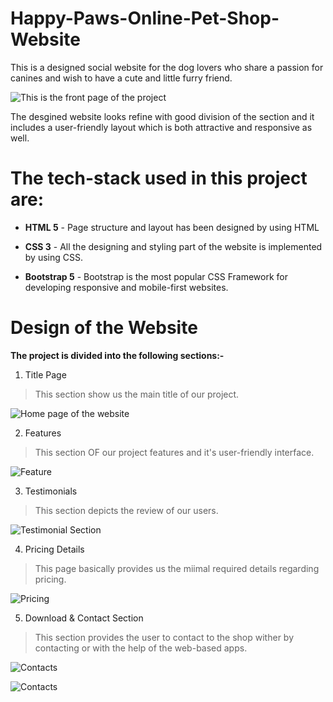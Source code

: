 # Happy-Paws-Online-Pet-Shop-Website

This is a designed social website for the dog lovers who share a passion for canines and wish to have a cute and little furry friend.

![This is the front page of the project](https://github.com/Mansi021/Happy-Paws-Online-Pet-Shop-Website/blob/main/New%20folder/Title.png)

The desgined website looks refine with good division of the section and it includes a user-friendly layout which is both attractive and responsive as well. 

# The tech-stack used in this project are:
- **HTML 5** - Page structure and layout has been designed by using HTML

- **CSS 3** - All the designing and styling part of the website is implemented by using CSS.

- **Bootstrap 5** - Bootstrap is the most popular CSS Framework for developing responsive and mobile-first websites.

# Design of the Website
**The project is divided into the following sections:-**
1. Title Page 
  > This section show us the main title of our project.

![Home page of the website](https://github.com/Mansi021/Happy-Paws-Online-Pet-Shop-Website/blob/main/New%20folder/Title.png)


2. Features 
  > This section OF our project features and it's user-friendly interface.

![Feature](https://github.com/Mansi021/Happy-Paws-Online-Pet-Shop-Website/blob/main/New%20folder/Features.png)


3. Testimonials 
  > This section depicts the review of our users.

![Testimonial Section](https://github.com/Mansi021/Happy-Paws-Online-Pet-Shop-Website/blob/main/New%20folder/Testimonials.png)


4. Pricing Details 
  > This page basically provides us the miimal required details regarding pricing.

![Pricing](https://github.com/Mansi021/Happy-Paws-Online-Pet-Shop-Website/blob/main/New%20folder/Pricing.png)


5. Download & Contact Section 
  > This section provides the user to contact to the shop wither by contacting or with the help of the web-based apps.

![Contacts](https://github.com/Mansi021/Happy-Paws-Online-Pet-Shop-Website/blob/main/New%20folder/Downloads.png)

![Contacts](https://github.com/Mansi021/Happy-Paws-Online-Pet-Shop-Website/blob/main/New%20folder/Contacts.png)
